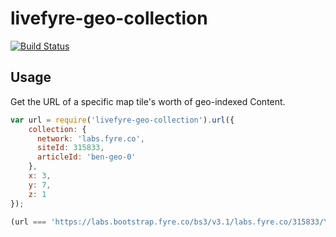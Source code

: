 # livefyre-geo-collection

[![Build Status](https://travis-ci.org/gobengo/livefyre-geo-collection.svg?branch=master)](https://travis-ci.org/gobengo/livefyre-geo-collection)

## Usage

Get the URL of a specific map tile's worth of geo-indexed Content.

```javascript
var url = require('livefyre-geo-collection').url({
    collection: {
      network: 'labs.fyre.co',
      siteId: 315833,
      articleId: 'ben-geo-0'
    },
    x: 3,
    y: 7,
    z: 1
});

(url === 'https://labs.bootstrap.fyre.co/bs3/v3.1/labs.fyre.co/315833/YmVuLWdlby0w/geojson/3/7/1.json');
```
